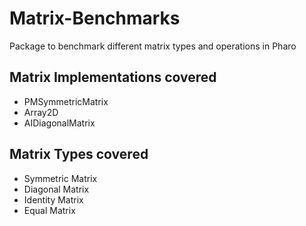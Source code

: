 # Matrix-Benchmarks
Package to benchmark different matrix types and operations in Pharo

## Matrix Implementations covered 
- PMSymmetricMatrix
- Array2D
- AIDiagonalMatrix

## Matrix Types covered
- Symmetric Matrix
- Diagonal Matrix
- Identity Matrix
- Equal Matrix
